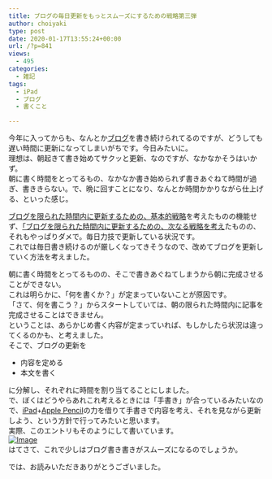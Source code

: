 ```yaml
---
title: ブログの毎日更新をもっとスムーズにするための戦略第三弾
author: choiyaki
type: post
date: 2020-01-17T13:55:24+00:00
url: /?p=841
views:
  - 495
categories:
  - 雑記
tags:
  - iPad
  - ブログ
  - 書くこと

---
```

今年に入ってからも、なんとか[ブログ][1]を書き続けられてるのですが、どうしても遅い時間に更新になってしまいがちです。今日みたいに。  
理想は、朝起きて書き始めてサクッと更新、なのですが、なかなかそうはいかず。  
朝に書く時間をとってるもの、なかなか書き始められず書きあぐねて時間が過ぎ、書ききらない。で、晩に回すことになり、なんとか時間かかりながら仕上げる、といった感じ。

[ブログを限られた時間内に更新するための、基本的戦略][2]を考えたものの機能せず、[「ブログを限られた時間内に更新するための、次なる戦略を考え][3]たものの、それもやっぱりダメで。毎日力技で更新している状況です。  
これでは毎日書き続けるのが厳しくなってきそうなので、改めてブログを更新していく方法を考えました。

朝に書く時間をとってるものの、そこで書きあぐねてしまうから朝に完成させることができない。  
これは明らかに、「何を書くか？」が定まっていないことが原因です。  
「さて、何を書こう？」からスタートしていては、朝の限られた時間内に記事を完成させることはできません。  
ということは、あらかじめ書く内容が定まっていれば、もしかしたら状況は違ってくるのかも、と考えました。  
そこで、ブログの更新を

  * 内容を定める
  * 本文を書く

に分解し、それぞれに時間を割り当てることにしました。  
で、ぼくはどうやらあれこれ考えるときには「手書き」が合っているみたいなので、[iPad][4]+[Apple Pencil][5]の力を借りて手書きで内容を考え、それを見ながら更新しよう、という方針で行ってみたいと思います。  
実際、このエントリもそのようにして書いています。  
[![Image][6]][7]  
はてさて、これで少しはブログ書き書きがスムーズになるのでしょうか。

では、お読みいただきありがとうございました。

 [1]: https://scrapbox.io/choiyaki-hondana/%E3%83%96%E3%83%AD%E3%82%B0
 [2]: https://choiyaki.com/?p=692
 [3]: https://choiyaki.com/?p=712
 [4]: https://scrapbox.io/choiyaki-hondana/iPad
 [5]: https://scrapbox.io/choiyaki-hondana/Apple_Pencil
 [6]: https://gyazo.com/6264c6c6569f931a9b83875ff6d9cfbc/thumb/1000
 [7]: https://gyazo.com/6264c6c6569f931a9b83875ff6d9cfbc